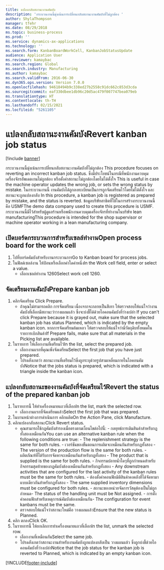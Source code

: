 ```yaml
---
title: แปลงกลับสถานะงานคัมบัง
description: 'กระบวนงานนี้มุ่งเน้นการเปลี่ยนกลับสถานะงานคัมบังที่ไม่ถูกต้อง '
author: ShylaThompson
manager: tfehr
ms.date: 08/29/2018
ms.topic: business-process
ms.prod: ''
ms.service: dynamics-ax-applications
ms.technology: ''
ms.search.form: KanbanBoardWorkCell, KanbanJobStatusUpdate
audience: Application User
ms.reviewer: kamaybac
ms.search.region: Global
ms.search.industry: Manufacturing
ms.author: kamaybac
ms.search.validFrom: 2016-06-30
ms.dyn365.ops.version: Version 7.0.0
ms.openlocfilehash: 94618494b9c338ed27b2558c91dc662c853d3cda
ms.sourcegitcommit: eaf330dbee1db96c20d5ac479f007747bea079eb
ms.translationtype: HT
ms.contentlocale: th-TH
ms.lasthandoff: 02/15/2021
ms.locfileid: "5261105"
---
```

# <a name="revert-kanban-job-status"></a><span data-ttu-id="b9479-103">แปลงกลับสถานะงานคัมบัง</span><span class="sxs-lookup"><span data-stu-id="b9479-103">Revert kanban job status</span></span>

[!include [banner](../../includes/banner.md)]

<span data-ttu-id="b9479-104">กระบวนงานนี้มุ่งเน้นการเปลี่ยนกลับสถานะงานคัมบังที่ไม่ถูกต้อง </span><span class="sxs-lookup"><span data-stu-id="b9479-104">This procedure focuses on reverting an incorrect kanban job status.</span></span> <span data-ttu-id="b9479-105">ซึ่งมีประโยชน์ในกรณีที่พนักงานควบคุมเครื่องจักรอัพเดตงานไม่ถูกต้อง หรือตั้งค่าสถานะไม่ถูกต้องโดยไม่ได้ตั้งใจ </span><span class="sxs-lookup"><span data-stu-id="b9479-105">This is useful in case the machine operator updates the wrong job, or sets the wrong status by mistake.</span></span> <span data-ttu-id="b9479-106">ในกระบวนงานนี้ งานคัมบังได้ถูกลงทะเบียนเป็นการถูกจัดเตรียมไว้โดยไม่ได้ตั้งใจ และสถานะจะถูกแปลงกลับ </span><span class="sxs-lookup"><span data-stu-id="b9479-106">In this procedure, a kanban job is registered as prepared by mistake, and the status is reverted.</span></span> <span data-ttu-id="b9479-107">ข้อมูลบริษัทสาธิตที่ใช้ในการสร้างกระบวนงานนี้คือ USMF</span><span class="sxs-lookup"><span data-stu-id="b9479-107">The demo data company used to create this procedure is USMF.</span></span> <span data-ttu-id="b9479-108">กระบวนงานนี้มีไว้สำหรับผู้ดูแลร้านหรือพนักงานควบคุมเครื่องจักรที่ทำงานในบริษัท lean manufacturing</span><span class="sxs-lookup"><span data-stu-id="b9479-108">This procedure is intended for the shop supervisor or machine operator working in a lean manufacturing company.</span></span>


## <a name="open-process-board-for-the-work-cell"></a><span data-ttu-id="b9479-109">เปิดบอร์ดกระบวนการสำหรับเซลล์ทำงาน</span><span class="sxs-lookup"><span data-stu-id="b9479-109">Open process board for the work cell</span></span>
1. <span data-ttu-id="b9479-110">ไปที่บอร์ดคัมบังสำหรับงานกระบวนการ</span><span class="sxs-lookup"><span data-stu-id="b9479-110">Go to Kanban board for process jobs.</span></span>
2. <span data-ttu-id="b9479-111">ในฟิลด์เซลล์งาน ให้ป้อนหรือเลือกค่าใดค่าหนึ่ง</span><span class="sxs-lookup"><span data-stu-id="b9479-111">In the Work cell field, enter or select a value.</span></span>
    * <span data-ttu-id="b9479-112">เลือกเซลล์ทำงาน 1260</span><span class="sxs-lookup"><span data-stu-id="b9479-112">Select work cell 1260.</span></span>  

## <a name="prepare-kanban-job"></a><span data-ttu-id="b9479-113">จัดเตรียมงานคัมบัง</span><span class="sxs-lookup"><span data-stu-id="b9479-113">Prepare kanban job</span></span>
1. <span data-ttu-id="b9479-114">คลิกจัดเตรียม </span><span class="sxs-lookup"><span data-stu-id="b9479-114">Click Prepare.</span></span>
    * <span data-ttu-id="b9479-115">ถ้าคุณไม่สามารถคลิก การจัดเตรียม เนื่องจากจะกลายเป็นสีเทา ให้ตรวจสอบให้แน่ใจว่างานคัมบังที่เลือกมีสถานะว่าวางแผนแล้ว ซึ่งจะบ่งชี้ได้ด้วยไอคอนคัมบังที่ว่างเปล่า </span><span class="sxs-lookup"><span data-stu-id="b9479-115">If you can't click Prepare because it is grayed out, make sure that the selected kanban job has status Planned, which is indicated by the empty kanban icon.</span></span> <span data-ttu-id="b9479-116">หากการจัดเตรียมล้มเหลว ให้ตรวจสอบให้แน่ใจว่ามีวัตถุดิบทั้งหมดในรายการเบิกสินค้า</span><span class="sxs-lookup"><span data-stu-id="b9479-116">If Prepare fails, make sure that all materials in the Picking list are available.</span></span>  
2. <span data-ttu-id="b9479-117">ในรายการ ให้เลือกงานที่เตรียมไว้</span><span class="sxs-lookup"><span data-stu-id="b9479-117">In the list, select the prepared job.</span></span>
    * <span data-ttu-id="b9479-118">เลือกงานแรกที่คุณเพิ่งจัดเตรียม</span><span class="sxs-lookup"><span data-stu-id="b9479-118">Select the first job that you have just prepared.</span></span>  
    * <span data-ttu-id="b9479-119">โปรดสังเกตว่า สถานะงานที่เตรียมไว้ซึ่งถูกระบุด้วยรูปสามเหลี่ยมภายในไอคอนคัมบัง</span><span class="sxs-lookup"><span data-stu-id="b9479-119">Notice that the jobs status is prepared, which is indicated with a triangle inside the kanban icon.</span></span>  

## <a name="revert-the-status-of-the-prepared-kanban-job"></a><span data-ttu-id="b9479-120">แปลงกลับสถานะของงานคัมบังที่จัดเตรียมไว้</span><span class="sxs-lookup"><span data-stu-id="b9479-120">Revert the status of the prepared kanban job</span></span>
1. <span data-ttu-id="b9479-121">ในรายการนี้ ให้ทำเครื่องหมายแถวที่เลือก</span><span class="sxs-lookup"><span data-stu-id="b9479-121">In the list, mark the selected row.</span></span>
    * <span data-ttu-id="b9479-122">เลือกงานแรกที่จัดเตรียมแล้ว</span><span class="sxs-lookup"><span data-stu-id="b9479-122">Select the first job that was prepared.</span></span>  
2. <span data-ttu-id="b9479-123">ในบานหน้าต่างการดำเนินการ คลิกผลิต</span><span class="sxs-lookup"><span data-stu-id="b9479-123">On the Action Pane, click Manufacture.</span></span>
3. <span data-ttu-id="b9479-124">คลิกแปลงกลับสถานะ</span><span class="sxs-lookup"><span data-stu-id="b9479-124">Click Revert status.</span></span>
    * <span data-ttu-id="b9479-125">คุณสามารถใช้กฎคัมบังสำรองเมื่อตรงตามเงื่อนไขต่อไปนี้: - กลยุทธ์การเติมสินค้าสำหรับกฎทั้งสองเหมือนกัน</span><span class="sxs-lookup"><span data-stu-id="b9479-125">You can use an alternative kanban rule when the following conditions are true:  - The replenishment strategy is the same for both rules.</span></span>  <span data-ttu-id="b9479-126">- เวอร์ชันของขั้นตอนการผลิตจะเหมือนกันสำหรับกฎทั้งสอง </span><span class="sxs-lookup"><span data-stu-id="b9479-126">- The version of the production flow is the same for both rules.</span></span>  <span data-ttu-id="b9479-127">- ผลิตภัณฑ์ที่ได้รับการจัดหาจะเหมือนกันสำหรับกฎทั้งสอง </span><span class="sxs-lookup"><span data-stu-id="b9479-127">- The product that is supplied is the same for both rules.</span></span>  <span data-ttu-id="b9479-128">- กิจกรรมปลายน้ำใดๆที่ถูกกำหนดสำหรับกิจกรรมสุดท้ายของกฎคัมบังต้องเหมือนกันสำหรับกฎทั้งสอง </span><span class="sxs-lookup"><span data-stu-id="b9479-128">- Any downstream activities that are configured for the last activity of the kanban rules must be the same for both rules.</span></span>  <span data-ttu-id="b9479-129">- ต้องตั้งค่าคอนฟิกมิติสินค้าคงคลังที่ได้จัดหามาแบบเดียวกันสำหรับกฎทั้งสอง </span><span class="sxs-lookup"><span data-stu-id="b9479-129">- The same supplied inventory dimensions must be configured for both rules.</span></span>  <span data-ttu-id="b9479-130">- สถานะของหน่วยจัดการวัสดุต้องเป็นไม่ถูกกำหนด</span><span class="sxs-lookup"><span data-stu-id="b9479-130">- The status of the handling unit must be Not assigned.</span></span>  <span data-ttu-id="b9479-131">- การตั้งค่าคอนฟิกสำหรับเหตุการณ์คัมบังต้องเหมือนกัน</span><span class="sxs-lookup"><span data-stu-id="b9479-131">- The configuration for event kanbans must be the same.</span></span>  
    * <span data-ttu-id="b9479-132">ตรวจสอบให้แน่ใจว่าสถานะใหม่คือ วางแผนแล้ว</span><span class="sxs-lookup"><span data-stu-id="b9479-132">Ensure that the new status is Planned.</span></span>  
4. <span data-ttu-id="b9479-133">คลิก ตกลง</span><span class="sxs-lookup"><span data-stu-id="b9479-133">Click OK.</span></span>
5. <span data-ttu-id="b9479-134">ในรายการนี้ ให้ยกเลิกการทำเครื่องหมายแถวที่เลือก</span><span class="sxs-lookup"><span data-stu-id="b9479-134">In the list, unmark the selected row.</span></span>
    * <span data-ttu-id="b9479-135">เลือกงานที่เหมือนกัน</span><span class="sxs-lookup"><span data-stu-id="b9479-135">Select the same job.</span></span>  
    * <span data-ttu-id="b9479-136">โปรดสังเกตว่าสถานะงานสำหรับงานคัมบังถูกแปลงกลับเป็น วางแผนแล้ว ซึ่งถูกบ่งชี้ด้วยไอคอนคัมบังที่ว่างเปล่า</span><span class="sxs-lookup"><span data-stu-id="b9479-136">Notice that the job status for the kanban job is reverted to Planned, which is indicated by an empty kanban icon.</span></span>  



[!INCLUDE[footer-include](../../../includes/footer-banner.md)]